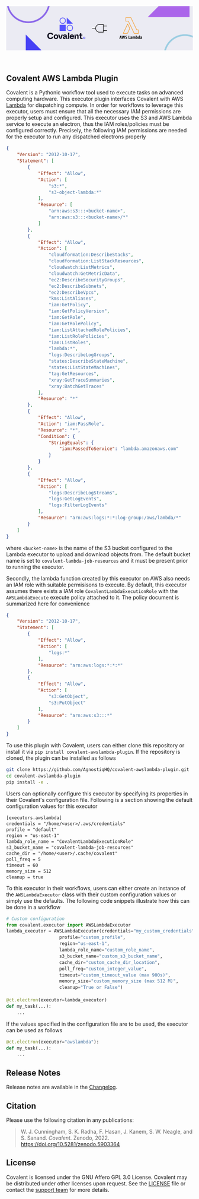 &nbsp;

<div align="center">

![covalent lambda plugin](./assets/AWS_Lambda.jpg)

&nbsp;

</div>

## Covalent AWS Lambda Plugin

Covalent is a Pythonic workflow tool used to execute tasks on advanced computing hardware. This executor plugin interfaces Covalent with AWS [Lambda](https://aws.amazon.com/lambda/) for dispatching compute. In order for workflows to leverage this executor, users must ensure that all the necessary IAM permissions are properly setup and configured. This executor uses the S3 and AWS Lambda service to execute an electron, thus the IAM roles/policies must be configured correctly. Precisely, the following IAM permissions are needed for the executor to run any dispatched electrons properly

```json
{
    "Version": "2012-10-17",
    "Statement": [
        {
            "Effect": "Allow",
            "Action": [
                "s3:*",
                "s3-object-lambda:*"
            ],
            "Resource": [
                "arn:aws:s3:::<bucket-name>",
                "arn:aws:s3:::<bucket-name>/*"
            ]
        },
        {
            "Effect": "Allow",
            "Action": [
                "cloudformation:DescribeStacks",
                "cloudformation:ListStackResources",
                "cloudwatch:ListMetrics",
                "cloudwatch:GetMetricData",
                "ec2:DescribeSecurityGroups",
                "ec2:DescribeSubnets",
                "ec2:DescribeVpcs",
                "kms:ListAliases",
                "iam:GetPolicy",
                "iam:GetPolicyVersion",
                "iam:GetRole",
                "iam:GetRolePolicy",
                "iam:ListAttachedRolePolicies",
                "iam:ListRolePolicies",
                "iam:ListRoles",
                "lambda:*",
                "logs:DescribeLogGroups",
                "states:DescribeStateMachine",
                "states:ListStateMachines",
                "tag:GetResources",
                "xray:GetTraceSummaries",
                "xray:BatchGetTraces"
            ],
            "Resource": "*"
        },
        {
            "Effect": "Allow",
            "Action": "iam:PassRole",
            "Resource": "*",
            "Condition": {
                "StringEquals": {
                    "iam:PassedToService": "lambda.amazonaws.com"
                }
            }
        },
        {
            "Effect": "Allow",
            "Action": [
                "logs:DescribeLogStreams",
                "logs:GetLogEvents",
                "logs:FilterLogEvents"
            ],
            "Resource": "arn:aws:logs:*:*:log-group:/aws/lambda/*"
        }
    ]
}
```

where `<bucket-name>` is the name of the S3 bucket configured to the Lambda executor to upload and download objects from. The default bucket name is set to `covalent-lambda-job-resources` and it must be present prior to running the executor.

Secondly, the lambda function created by this executor on AWS also needs an IAM role with suitable permisisons to execute. By default, this executor assumes there exists a IAM role `CovalentLambdaExecutionRole` with the `AWSLambdaExecute` execute policy attached to it. The policy document is summarized here for convenience

```json
{
    "Version": "2012-10-17",
    "Statement": [
        {
            "Effect": "Allow",
            "Action": [
                "logs:*"
            ],
            "Resource": "arn:aws:logs:*:*:*"
        },
        {
            "Effect": "Allow",
            "Action": [
                "s3:GetObject",
                "s3:PutObject"
            ],
            "Resource": "arn:aws:s3:::*"
        }
    ]
}
```

To use this plugin with Covalent, users can either clone this repository or install it via `pip install covalent-awslambda-plugin`. If the repository is cloned, the plugin can be installed as follows

```sh
git clone https://github.com/AgnostiqHQ/covalent-awslambda-plugin.git
cd covalent-awslambda-plugin
pip install -e .
```

Users can optionally configure this executor by specifying its properties in their Covalent's configuration file. Following is a section showing the default configuration values for this executor

```
[executors.awslambda]
credentials = "/home/<user>/.aws/credentials"
profile = "default"
region = "us-east-1"
lambda_role_name = "CovalentLambdaExecutionRole"
s3_bucket_name = "covalent-lambda-job-resources"
cache_dir = "/home/<user>/.cache/covalent"
poll_freq = 5
timeout = 60
memory_size = 512
cleanup = true
```

To this executor in their workflows, users can either create an instance of the `AWSLambdaExecutor` class with their custom configuration values or simply use the defaults. The following code snippets illustrate how this can be done in a workflow

```python
# Custom configuration
from covalent.executor import AWSLambdaExecutor
lambda_executor = AWSLambdaExecutor(credentials="my_custom_credentials",
                    profile="custom_profile",
                    region="us-east-1",
                    lambda_role_name="custom_role_name",
                    s3_bucket_name="custom_s3_bucket_name",
                    cache_dir="custom_cache_dir_location",
                    poll_freq="custom_integer_value",
                    timeout="custom_timeout_value (max 900s)",
                    memory_size="custom_memory_size (max 512 M)",
                    cleanup="True or False")

@ct.electron(executor=lambda_executor)
def my_task(...):
    ...
```

If the values specified in the configuration file are to be used, the executor can be used as follows
```python
@ct.electron(executor="awslambda"):
def my_task(...):
    ...
```

## Release Notes

Release notes are available in the [Changelog](https://github.com/AgnostiqHQ/covalent-executor-template/blob/main/CHANGELOG.md).

## Citation

Please use the following citation in any publications:

> W. J. Cunningham, S. K. Radha, F. Hasan, J. Kanem, S. W. Neagle, and S. Sanand.
> *Covalent.* Zenodo, 2022. https://doi.org/10.5281/zenodo.5903364

## License

Covalent is licensed under the GNU Affero GPL 3.0 License. Covalent may be distributed under other licenses upon request. See the [LICENSE](https://github.com/AgnostiqHQ/covalent-executor-template/blob/main/LICENSE) file or contact the [support team](mailto:support@agnostiq.ai) for more details.
